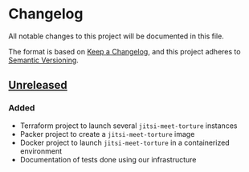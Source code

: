 # Changelog

All notable changes to this project will be documented in this file.

The format is based on [Keep a Changelog](https://keepachangelog.com/en/1.0.0/),
and this project adheres to [Semantic
Versioning](https://semver.org/spec/v2.0.0.html).

## [Unreleased]

### Added

- Terraform project to launch several `jitsi-meet-torture` instances
- Packer project to create a `jitsi-meet-torture` image
- Docker project to launch `jitsi-meet-torture` in a containerized environment
- Documentation of tests done using our infrastructure

[Unreleased]: https://github.com/openfun/jitsi-meet-torture-rocket
